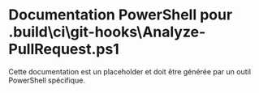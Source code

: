 # Documentation PowerShell pour .build\ci\git-hooks\Analyze-PullRequest.ps1

Cette documentation est un placeholder et doit être générée par un outil PowerShell spécifique.
